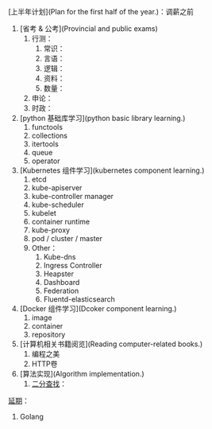 [上半年计划](Plan for the first half of the year.)：调薪之前

1. [省考 & 公考](Provincial and public exams)
   1. 行测：
      1. 常识：
      2. 言语：
      3. 逻辑：
      4. 资料：
      5. 数量：
   2. 申论：
   3. 时政：
2. [python 基础库学习](python basic library learning.)
   1. functools
   2. collections
   3. itertools
   4. queue
   5. operator
3. [Kubernetes 组件学习](kubernetes component learning.)
   1. etcd
   2. kube-apiserver
   3. kube-controller manager
   4. kube-scheduler
   5. kubelet
   6. container runtime
   7. kube-proxy
   8. pod / cluster / master
   9. Other：
      1. Kube-dns
      2. Ingress Controller
      3. Heapster
      4. Dashboard
      5. Federation
      6. Fluentd-elasticsearch
4. [Docker 组件学习](Dcoker component learning.)
   1. image
   2. container
   3. repository
5. [计算机相关书籍阅览](Reading computer-related books.)
   1. 编程之美
   2. HTTP卷
6. [算法实现](Algorithm implementation.)
   1. [二分查找]()：

[延期](delay)：

1. Golang